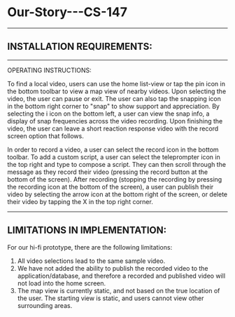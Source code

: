 # Our-Story---CS-147

--------------------------
INSTALLATION REQUIREMENTS:
--------------------------









-----------------------
OPERATING INSTRUCTIONS:

To find a local video, users can use the home list-view or tap the pin icon in the bottom toolbar to view a map view of nearby videos. 
Upon selecting the video, the user can pause or exit. The user can also tap the snapping icon in the bottom right corner to "snap" to show support and appreciation. By selecting the i icon on the bottom left, a user can view the snap info, a display of snap frequencies across the video recording. Upon finishing the video, the user can leave a short reaction response video with the record screen option that follows.

In order to record a video, a user can select the record icon in the bottom toolbar. To add a custom script, a user can select the teleprompter icon in the top right and type to compose a script. They can then scroll through the message as they record their video (pressing the record button at the bottom of the screen). After recording (stopping the recording by pressing the recording icon at the bottom of the screen), a user can publish their video by selecting the arrow icon at the bottom right of the screen, or delete their video by tapping the X in the top right corner.



------------------------------
LIMITATIONS IN IMPLEMENTATION:
------------------------------
For our hi-fi prototype, there are the following limitations:
1) All video selections lead to the same sample video.
2) We have not added the ability to publish the recorded video to the application/database, and therefore a recorded and published video will not load into the home screen.
3) The map view is currently static, and not based on the true location of the user. The starting view is static, and users cannot view other surrounding areas.

